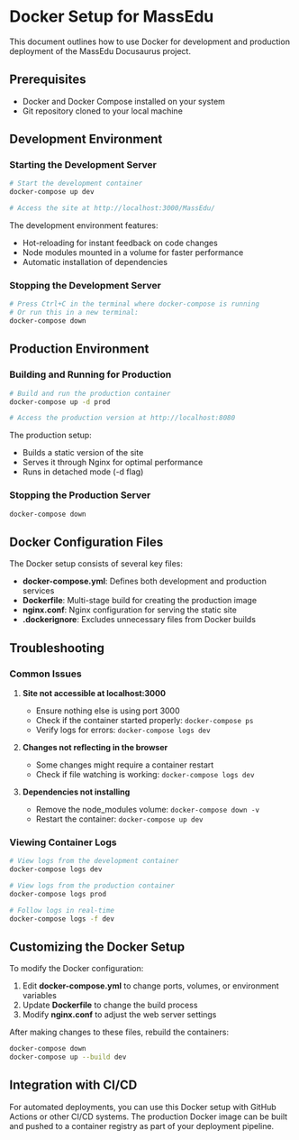 # Docker Setup for MassEdu

This document outlines how to use Docker for development and production deployment of the MassEdu Docusaurus project.

## Prerequisites

- Docker and Docker Compose installed on your system
- Git repository cloned to your local machine

## Development Environment

### Starting the Development Server

```bash
# Start the development container
docker-compose up dev

# Access the site at http://localhost:3000/MassEdu/
```

The development environment features:
- Hot-reloading for instant feedback on code changes
- Node modules mounted in a volume for faster performance
- Automatic installation of dependencies

### Stopping the Development Server

```bash
# Press Ctrl+C in the terminal where docker-compose is running
# Or run this in a new terminal:
docker-compose down
```

## Production Environment

### Building and Running for Production

```bash
# Build and run the production container
docker-compose up -d prod

# Access the production version at http://localhost:8080
```

The production setup:
- Builds a static version of the site
- Serves it through Nginx for optimal performance
- Runs in detached mode (-d flag)

### Stopping the Production Server

```bash
docker-compose down
```

## Docker Configuration Files

The Docker setup consists of several key files:

- **docker-compose.yml**: Defines both development and production services
- **Dockerfile**: Multi-stage build for creating the production image
- **nginx.conf**: Nginx configuration for serving the static site
- **.dockerignore**: Excludes unnecessary files from Docker builds

## Troubleshooting

### Common Issues

1. **Site not accessible at localhost:3000**
   - Ensure nothing else is using port 3000
   - Check if the container started properly: `docker-compose ps`
   - Verify logs for errors: `docker-compose logs dev`

2. **Changes not reflecting in the browser**
   - Some changes might require a container restart
   - Check if file watching is working: `docker-compose logs dev`

3. **Dependencies not installing**
   - Remove the node_modules volume: `docker-compose down -v`
   - Restart the container: `docker-compose up dev`

### Viewing Container Logs

```bash
# View logs from the development container
docker-compose logs dev

# View logs from the production container
docker-compose logs prod

# Follow logs in real-time
docker-compose logs -f dev
```

## Customizing the Docker Setup

To modify the Docker configuration:

1. Edit **docker-compose.yml** to change ports, volumes, or environment variables
2. Update **Dockerfile** to change the build process
3. Modify **nginx.conf** to adjust the web server settings

After making changes to these files, rebuild the containers:

```bash
docker-compose down
docker-compose up --build dev
```

## Integration with CI/CD

For automated deployments, you can use this Docker setup with GitHub Actions or other CI/CD systems. The production Docker image can be built and pushed to a container registry as part of your deployment pipeline.